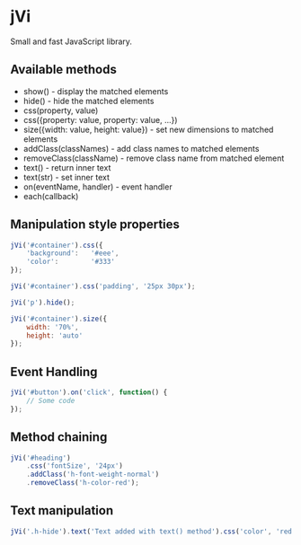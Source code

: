 jVi
==================================================

Small and fast JavaScript library.


Available methods
--------------------------------------

- show() - display the matched elements
- hide() - hide the matched elements
- css(property, value)
- css({property: value, property: value, ...})
- size({width: value, height: value}) - set new dimensions to matched elements
- addClass(classNames) - add class names to matched elements
- removeClass(className) - remove class name from matched element
- text() - return inner text
- text(str) - set inner text
- on(eventName, handler) - event handler
- each(callback)


Manipulation style properties
--------------------------------------

```js
jVi('#container').css({
    'background':   '#eee',
    'color':        '#333'
});

jVi('#container').css('padding', '25px 30px');

jVi('p').hide();

jVi('#container').size({
    width: '70%',
    height: 'auto'
});
```


Event Handling
--------------------------------------

```js
jVi('#button').on('click', function() {
    // Some code
});
```

Method chaining
--------------------------------------

```js
jVi('#heading')
	.css('fontSize', '24px')
	.addClass('h-font-weight-normal')
	.removeClass('h-color-red');
```

Text manipulation
--------------------------------------

```js
jVi('.h-hide').text('Text added with text() method').css('color', 'red');
```